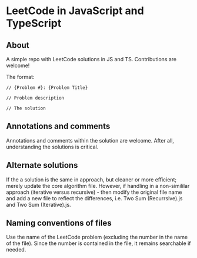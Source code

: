 # LeetCode in JavaScript and TypeScript

## About

A simple repo with LeetCode solutions in JS and TS.
Contributions are welcome!

The format:

```
// {Problem #}: {Problem Title}

// Problem description

// The solution
```

## Annotations and comments

Annotations and comments within the solution are welcome.
After all, understanding the solutions is critical.

## Alternate solutions

If the a solution is the same in approach, but cleaner or
more efficient; merely update the core algorithm file.
However, if handling in a non-simililar approach (iterative
versus recursive) - then modify the original file name and
add a new file to reflect the differences, i.e. Two Sum
(Recurrsive).js and Two Sum (Iterative).js.

## Naming conventions of files

Use the name of the LeetCode problem (excluding the number
in the name of the file). Since the number is contained in
the file, it remains searchable if needed.
